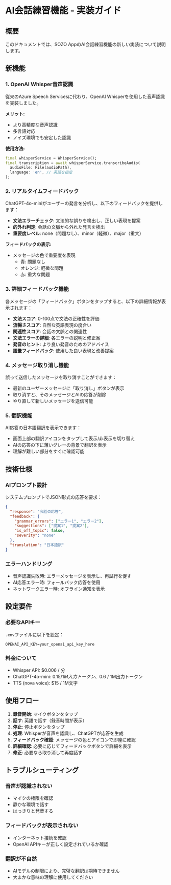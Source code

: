 # AI会話練習機能 - 実装ガイド

## 概要

このドキュメントでは、SOZO AppのAI会話練習機能の新しい実装について説明します。

## 新機能

### 1. OpenAI Whisper音声認識

従来のAzure Speech Servicesに代わり、OpenAI Whisperを使用した音声認識を実装しました。

**メリット:**
- より高精度な音声認識
- 多言語対応
- ノイズ環境でも安定した認識

**使用方法:**
```dart
final whisperService = WhisperService();
final transcription = await whisperService.transcribeAudio(
  audioFile: File(audioPath),
  language: 'en', // 英語を指定
);
```

### 2. リアルタイムフィードバック

ChatGPT-4o-miniがユーザーの発言を分析し、以下のフィードバックを提供します：

- **文法エラーチェック**: 文法的な誤りを検出し、正しい表現を提案
- **的外れ判定**: 会話の文脈から外れた発言を検出
- **重要度レベル**: none（問題なし）、minor（軽微）、major（重大）

**フィードバックの表示:**
- メッセージの色で重要度を表現
  - 青: 問題なし
  - オレンジ: 軽微な問題
  - 赤: 重大な問題

### 3. 詳細フィードバック機能

各メッセージの「フィードバック」ボタンをタップすると、以下の詳細情報が表示されます：

- **文法スコア**: 0-100点で文法の正確性を評価
- **流暢さスコア**: 自然な英語表現の度合い
- **関連性スコア**: 会話の文脈との関連性
- **文法エラーの詳細**: 各エラーの説明と修正案
- **発音のヒント**: より良い発音のためのアドバイス
- **語彙フィードバック**: 使用した良い表現と改善提案

### 4. メッセージ取り消し機能

誤って送信したメッセージを取り消すことができます：

- 最新のユーザーメッセージに「取り消し」ボタンが表示
- 取り消すと、そのメッセージとAIの応答が削除
- やり直して新しいメッセージを送信可能

### 5. 翻訳機能

AI応答の日本語翻訳を表示できます：

- 画面上部の翻訳アイコンをタップして表示/非表示を切り替え
- AIの応答の下に薄いグレーの背景で翻訳を表示
- 理解が難しい部分をすぐに確認可能

## 技術仕様

### AIプロンプト設計

システムプロンプトでJSON形式の応答を要求：

```json
{
  "response": "会話の応答",
  "feedback": {
    "grammar_errors": ["エラー1", "エラー2"],
    "suggestions": ["提案1", "提案2"],
    "is_off_topic": false,
    "severity": "none"
  },
  "translation": "日本語訳"
}
```

### エラーハンドリング

- 音声認識失敗時: エラーメッセージを表示し、再試行を促す
- AI応答エラー時: フォールバック応答を使用
- ネットワークエラー時: オフライン通知を表示

## 設定要件

### 必要なAPIキー

`.env`ファイルに以下を設定：

```env
OPENAI_API_KEY=your_openai_api_key_here
```

### 料金について

- Whisper API: $0.006 / 分
- ChatGPT-4o-mini: $0.15 / 1M入力トークン、$0.6 / 1M出力トークン
- TTS (nova voice): $15 / 1M文字

## 使用フロー

1. **録音開始**: マイクボタンをタップ
2. **話す**: 英語で話す（録音時間が表示）
3. **停止**: 停止ボタンをタップ
4. **処理**: Whisperが音声を認識し、ChatGPTが応答を生成
5. **フィードバック確認**: メッセージの色とアイコンで即座に確認
6. **詳細確認**: 必要に応じてフィードバックボタンで詳細を表示
7. **修正**: 必要なら取り消して再度話す

## トラブルシューティング

### 音声が認識されない

- マイクの権限を確認
- 静かな環境で話す
- はっきりと発音する

### フィードバックが表示されない

- インターネット接続を確認
- OpenAI APIキーが正しく設定されているか確認

### 翻訳が不自然

- AIモデルの制限により、完璧な翻訳は期待できません
- 大まかな意味の理解に使用してください 